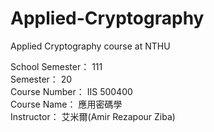 # Applied-Cryptography
Applied Cryptography course at NTHU

School Semester： 111    
Semester： 20    
Course Number： IIS 500400   
Course Name：   應用密碼學    
Instructor：    艾米爾(Amir Rezapour Ziba)
